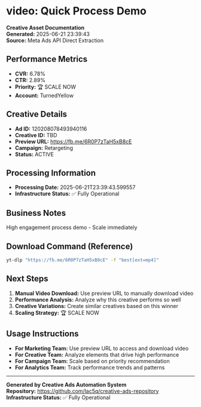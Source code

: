 # video: Quick Process Demo
**Creative Asset Documentation**  
**Generated:** 2025-06-21 23:39:43  
**Source:** Meta Ads API Direct Extraction  

## Performance Metrics
- **CVR:** 6.78%
- **CTR:** 2.89%
- **Priority:** 🏆 SCALE NOW
- **Account:** TurnedYellow

## Creative Details
- **Ad ID:** 120208078493940116
- **Creative ID:** TBD
- **Preview URL:** https://fb.me/6R0P7zTaH5xB8cE
- **Campaign:** Retargeting
- **Status:** ACTIVE

## Processing Information
- **Processing Date:** 2025-06-21T23:39:43.599557
- **Infrastructure Status:** ✅ Fully Operational

## Business Notes
High engagement process demo - Scale immediately

## Download Command (Reference)
```bash
yt-dlp "https://fb.me/6R0P7zTaH5xB8cE" -f "best[ext=mp4]"
```

## Next Steps
1. **Manual Video Download:** Use preview URL to manually download video
2. **Performance Analysis:** Analyze why this creative performs so well
3. **Creative Variations:** Create similar creatives based on this winner
4. **Scaling Strategy:** 🏆 SCALE NOW

## Usage Instructions
- **For Marketing Team:** Use preview URL to access and download video
- **For Creative Team:** Analyze elements that drive high performance
- **For Campaign Team:** Scale based on priority recommendation
- **For Analytics Team:** Track performance trends and patterns

---
**Generated by Creative Ads Automation System**  
**Repository:** https://github.com/lac5q/creative-ads-repository  
**Infrastructure Status:** ✅ Fully Operational  
